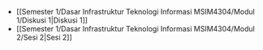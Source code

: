- [[Semester 1/Dasar Infrastruktur Teknologi Informasi MSIM4304/Modul 1/Diskusi 1|Diskusi 1]]
- [[Semester 1/Dasar Infrastruktur Teknologi Informasi MSIM4304/Modul 2/Sesi 2|Sesi 2]]